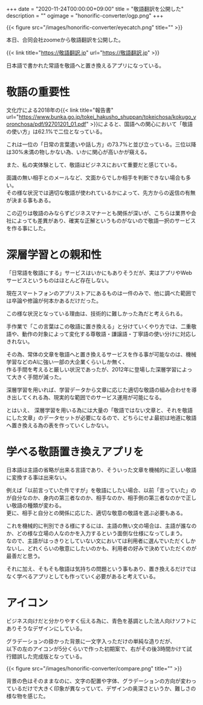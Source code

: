 +++
date = "2020-11-24T00:00:00+09:00"
title = "敬語翻訳を公開した"
description = ""
ogimage = "honorific-converter/ogp.png"
+++

{{< figure src="/images/honorific-converter/eyecatch.png" title="" >}}

本日、合同会社zoomeから敬語翻訳を公開した。

{{< link title="https://敬語翻訳.jp" url="https://敬語翻訳.jp" >}}

日本語で書かれた常語を敬語へと置き換えるアプリになっている。

# 敬語の重要性
文化庁による2018年の{{< link title="報告書" url="https://www.bunka.go.jp/tokei_hakusho_shuppan/tokeichosa/kokugo_yoronchosa/pdf/92701201_01.pdf" >}}によると、国語への関心において「敬語の使い方」は62.1%で二位となっている。

これは一位の「日常の言葉遣いや話し方」の73.7%と並び立っている。三位以降は30%未満の物しかない為、いかに関心が高いかが窺える。

また、私の実体験として、敬語はビジネスにおいて重要だと感じている。

面識の無い相手とのメールなど、文面からでしか相手を判断できない場合も多い。  
その様な状況では適切な敬語が使われているかによって、先方からの返信の有無が決まる事もある。

この辺りは敬語のみならずビジネスマナーとも関係が深いが、こちらは業界や会社によっても差異があり、確実な正解というものがないので敬語一択のサービスを作る事にした。

# 深層学習との親和性
「日常語を敬語にする」サービスはいかにもありそうだが、実はアプリやWebサービスというものはほとんど存在しない。

現在スマートフォンのアプリストアにあるものは一件のみで、他に調べた範囲では卒論や修論が何本かあるだけだった。

この様な状況となっている理由は、技術的に難しかった為だと考えられる。

手作業で「この言葉はこの敬語に置き換える」と分けていくやり方では、二重敬語や、動作の対象によって変化する尊敬語・謙譲語・丁寧語の使い分けに対応しきれない。

その為、常体の文章を敬語へと置き換えるサービスを作る事が可能なのは、機械学習などのAIに強い一部の大企業くらいしか無く、  
作る手間を考えると厳しい状況であったが、2012年に登場した深層学習によって大きく手間が減った。

深層学習を用いれば、学習データから文章に応じた適切な敬語の組み合わせを導き出してくれる為、現実的な範囲でのサービス運用が可能になる。

とはいえ、 深層学習を用いる為には大量の「敬語ではない文章と、それを敬語にした文章」のデータセットが必要になるので、どちらにせよ最初は地道に敬語へ置き換える為の表を作っていくしかない。

# 学べる敬語置き換えアプリを
日本語は主語の省略が出来る言語であり、そういった文章を機械的に正しい敬語に変換する事は出来ない。

例えば「以前言っていた件ですが」を敬語にしたい場合、以前「言っていた」のが自分なのか、身内の第三者なのか、相手なのか、相手側の第三者なのかで正しい敬語の種類が変わる。  
更に、相手と自分との関係に応じた、適切な敬意の敬語を選ぶ必要もある。  

これを機械的に判別できる様にするには、主語の無い文の場合は、主語が誰なのか、どの様な立場の人なのかを入力するという面倒な仕様になってしまう。  
なので、主語がはっきりとしていない文においては利用者に選んでいただくしかないし、どれくらいの敬意にしたいのかも、利用者の好みで決めていただくのが最善だと思う。

それに加え、そもそも敬語は気持ちの問題という事もあり、置き換えるだけではなく学べるアプリとしても作っていく必要があると考えている。

# アイコン
ビジネス向けだと分かりやすく伝える為に、青色を基調とした法人向けソフトにありそうなデザインにしている。

グラデーションの掛かった背景に一文字入っただけの単純な造りだが、  
以下の左のアイコンが5分くらいで作った初期案で、右がその後3時間かけて試行錯誤した完成版となっている。

{{< figure src="/images/honorific-converter/compare.png" title="" >}}

背景の色はそのままなのに、文字の配置や字体、グラデーションの方向が変わっているだけで大きく印象が異なっていて、デザインの奥深さというか、難しさの様な物を感じた。

